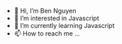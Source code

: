 - 👋 Hi, I’m Ben Nguyen
- 👀 I’m interested in Javascript
- 🌱 I’m currently learning Javascript
- 📫 How to reach me ...

<!---
kunkunkun1234/kunkunkun1234 is a ✨ special ✨ repository because its `README.md` (this file) appears on your GitHub profile.
You can click the Preview link to take a look at your changes.
--->
